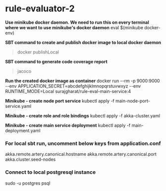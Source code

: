 # rule-evaluator-2

**Use minikube docker daemon. We need to run this on every terminal where we want to use minikube's docker daemon**
eval $(minikube docker-env)

**SBT command to create and publish docker image to local docker daemon**
> docker publishLocal

**SBT command to generate code coverage report**
> jacoco

**Run the created docker image as container**
docker run --rm -p 9000:9000 --env APPLICATION_SECRET=abcdefghijklmnopqrstuvwxyz --env RUNTIME_MODE=Local surajgharat/rule-eval-main-service:4

**Minikube - create node port service**
kubectl apply -f main-node-port-service.yaml 

**Minikube - create role and role bindings**
kubectl apply -f akka-cluster.yaml 

**Minikube - create main service deployment**
kubectl apply -f main-deployment.yaml 

### For local sbt run, uncomment below keys from application.conf
akka.remote.artery.canonical.hostname
akka.remote.artery.canonical.port
akka.cluster.seed-nodes

### Connect to local postgresql instance
sudo -u postgres psql
